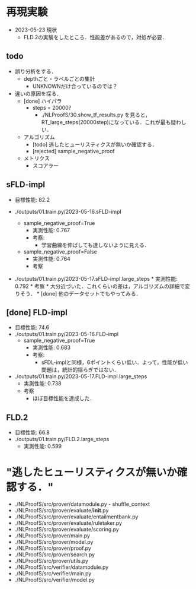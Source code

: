 # 再現実験
* 2023-05-23 現状
    - FLD.2の実験をしたところ．性能差があるので，対処が必要．

## todo
* 誤り分析をする．
    * depthごと・ラベルごとの集計
        - UNKNOWNだけ合っているのでは？
* 違いの原因を探る．
    - [done] ハイパラ
        * steps = 20000?
            - ./NLProofS/30.show_tf_results.py を見ると，RT_large_steps(20000step)になっている．これが最も疑わしい．
    - アルゴリズム
        - [todo] 逃したヒューリスティクスが無いか確認する．
        - [rejected] sample_negative_proof
    - メトリクス
        - スコアラー

## sFLD-impl
* 目標性能: 82.2

* ./outputs/01.train.py/2023-05-16.sFLD-impl
    - sample_negative_proof=True
        * 実測性能: 0.767
        * 考察:
            - 学習曲線を伸ばしても達しないように見える．
    - sample_negative_proof=False
        * 実測性能: 0.764
        * 考察
* ./outputs/01.train.py/2023-05-17.sFLD-impl.large_steps
        * 実測性能: 0.792
        * 考察
            * 大分近づいた．これくらいの差は，アルゴリズムの詳細で変りそう．
                * [done] 他のデータセットでもやってみる．


## [done] FLD-impl
* 目標性能: 74.6
* ./outputs/01.train.py/2023-05-16.FLD-impl
    - sample_negative_proof=True
        * 実測性能: 0.683
        * 考察:
            * sFDL-implと同様，6ポイントくらい低い．よって，性能が低い問題は，統計的揺らぎではない．
* ./outputs/01.train.py/2023-05-17.FLD-impl.large_steps
    * 実測性能: 0.738
    * 考察
        - ほぼ目標性能を達成した．


## FLD.2
* 目標性能: 66.8
* ./outputs/01.train.py/FLD.2.large_steps
    * 実測性能: 0.599


# "逃したヒューリスティクスが無いか確認する．"
* ./NLProofS/src/prover/datamodule.py
      - shuffle_context
* ./NLProofS/src/prover/evaluate/__init__.py
* ./NLProofS/src/prover/evaluate/entailmentbank.py
* ./NLProofS/src/prover/evaluate/ruletaker.py
* ./NLProofS/src/prover/evaluate/scoring.py
* ./NLProofS/src/prover/main.py
* ./NLProofS/src/prover/model.py
* ./NLProofS/src/prover/proof.py
* ./NLProofS/src/prover/search.py
* ./NLProofS/src/prover/utils.py
* ./NLProofS/src/verifier/datamodule.py
* ./NLProofS/src/verifier/main.py
* ./NLProofS/src/verifier/model.py

